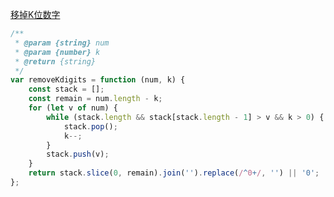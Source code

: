 [移掉K位数字](https://leetcode-cn.com/problems/remove-k-digits/)

```js
/**
 * @param {string} num
 * @param {number} k
 * @return {string}
 */
var removeKdigits = function (num, k) {
	const stack = [];
	const remain = num.length - k;
	for (let v of num) {
		while (stack.length && stack[stack.length - 1] > v && k > 0) {
			stack.pop();
			k--;
		}
		stack.push(v);
	}
	return stack.slice(0, remain).join('').replace(/^0+/, '') || '0';
};
```